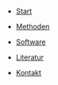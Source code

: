 <!-- docs/_sidebar.md -->

<br>

* [Start](./)

* [Methoden](Methoden.md)

* [Software](Software.md)

* [Literatur](/licenses/sources.md)

* [Kontakt](/contact/index)
